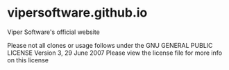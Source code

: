 # vipersoftware.github.io
Viper Software's official website

Please not all clones or usage follows under the GNU GENERAL PUBLIC LICENSE Version 3, 29 June 2007
Please view the license file for more info on this license
